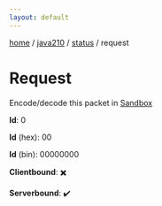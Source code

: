 ```yaml
---
layout: default
---
```


[home](/)  /  [java210](/protocol/java210)  /  [status](/protocol/java210/status)  /  request

# Request

Encode/decode this packet in [Sandbox](../../../sandbox/java210#Status.Request)

**Id**: 0

**Id** (hex): 00

**Id** (bin): 00000000

**Clientbound**: ✖️

**Serverbound**: ✔️
